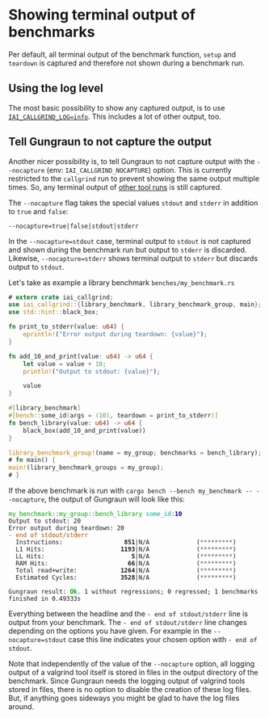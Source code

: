 <!-- markdownlint-disable MD041 MD033 -->

# Showing terminal output of benchmarks

Per default, all terminal output of the benchmark function, `setup` and
`teardown` is captured and therefore not shown during a benchmark run.

## Using the log level

The most basic possibility to show any captured output, is to use
[`IAI_CALLGRIND_LOG=info`](./logging.md). This includes a lot of other output,
too.

## Tell Gungraun to not capture the output

Another nicer possibility is, to tell Gungraun to not capture output with
the `--nocapture` (env: `IAI_CALLGRIND_NOCAPTURE`) option. This is currently
restricted to the `callgrind` run to prevent showing the same output multiple
times. So, any terminal output of [other tool runs](../../tools.md) is still
captured.

The `--nocapture` flag takes the special values `stdout` and `stderr` in
addition to `true` and `false`:

`--nocapture=true|false|stdout|stderr`

In the `--nocapture=stdout` case, terminal output to `stdout` is not captured
and shown during the benchmark run but output to `stderr` is discarded.
Likewise, `--nocapture=stderr` shows terminal output to `stderr` but discards
output to `stdout`.

Let's take as example a library benchmark `benches/my_benchmark.rs`

```rust
# extern crate iai_callgrind;
use iai_callgrind::{library_benchmark, library_benchmark_group, main};
use std::hint::black_box;

fn print_to_stderr(value: u64) {
    eprintln!("Error output during teardown: {value}");
}

fn add_10_and_print(value: u64) -> u64 {
    let value = value + 10;
    println!("Output to stdout: {value}");

    value
}

#[library_benchmark]
#[bench::some_id(args = (10), teardown = print_to_stderr)]
fn bench_library(value: u64) -> u64 {
    black_box(add_10_and_print(value))
}

library_benchmark_group!(name = my_group; benchmarks = bench_library);
# fn main() {
main!(library_benchmark_groups = my_group);
# }
```

If the above benchmark is run with `cargo bench --bench my_benchmark --
--nocapture`, the output of Gungraun will look like this:

<pre><code class="hljs"><span style="color:#0A0">my_benchmark::my_group::bench_library</span> <span style="color:#0AA">some_id</span><span style="color:#0AA">:</span><b><span style="color:#00A">10</span></b>
Output to stdout: 20
Error output during teardown: 20
<span style="color:#A50">-</span> <span style="color:#A50">end of stdout/stderr</span>
  Instructions:     <b>            851</b>|N/A             (<span style="color:#555">*********</span>)
  L1 Hits:          <b>           1193</b>|N/A             (<span style="color:#555">*********</span>)
  LL Hits:          <b>              5</b>|N/A             (<span style="color:#555">*********</span>)
  RAM Hits:         <b>             66</b>|N/A             (<span style="color:#555">*********</span>)
  Total read+write: <b>           1264</b>|N/A             (<span style="color:#555">*********</span>)
  Estimated Cycles: <b>           3528</b>|N/A             (<span style="color:#555">*********</span>)

Gungraun result: <b><span style="color:#0A0">Ok</span></b>. 1 without regressions; 0 regressed; 1 benchmarks finished in 0.49333s</code></pre>

Everything between the headline and the `- end of stdout/stderr` line is output
from your benchmark. The `- end of stdout/stderr` line changes depending on the
options you have given. For example in the `--nocapture=stdout` case this line
indicates your chosen option with `- end of stdout`.

Note that independently of the value of the `--nocapture` option, all logging
output of a valgrind tool itself is stored in files in the output directory of
the benchmark. Since Gungraun needs the logging output of valgrind tools
stored in files, there is no option to disable the creation of these log files.
But, if anything goes sideways you might be glad to have the log files around.
